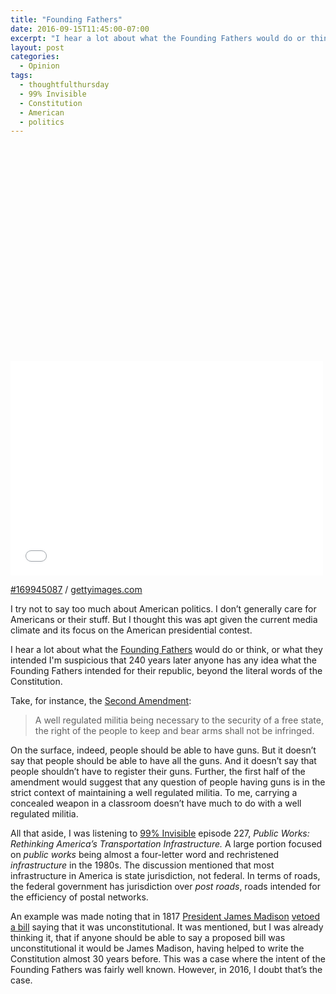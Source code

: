 ```yaml
---
title: "Founding Fathers"
date: 2016-09-15T11:45:00-07:00
excerpt: "I hear a lot about what the Founding Fathers would do or think, or what they intended I&#8217;m suspicious that 240 years later anyone has any idea what the Founding Fathers intended for their republic, beyond the literal words of the Constitution."
layout: post
categories:
  - Opinion
tags:
  - thoughtfulthursday
  - 99% Invisible
  - Constitution
  - American
  - politics
---
```

<div class="getty embed image alignleft"><div style="padding:68.600000% 0 0 0"><iframe src="//embed.gettyimages.com/embed/169945087?et=uzNYXNMiTJ1ICcg7RCbh8Q&viewMoreLink=on&sig=PyOszHKDTnnRL_YitJ8PYrmUga_GtKM_RROpcycAHPA=&caption=true" width="500" height="343" scrolling="no" frameborder="0"></iframe></div>
  <p>
    <a href="http://www.gettyimages.com/detail/169945087" target="_blank" rel="noopener noreferrer">#169945087</a> /
    <a href="http://www.gettyimages.com" target="_blank" rel="noopener noreferrer">gettyimages.com</a>
  </p>
</div>

I try not to say too much about American politics. I don&#8217;t generally care for Americans or their stuff. But I thought this was apt given the current media climate and its focus on the American presidential contest.

I hear a lot about what the [Founding Fathers](https://en.wikipedia.org/wiki/Founding_Fathers_of_the_United_States) would do or think, or what they intended I'm suspicious that 240 years later anyone has any idea what the Founding Fathers intended for their republic, beyond the literal words of the Constitution.

Take, for instance, the [Second Amendment](https://en.wikipedia.org/wiki/Second_Amendment_to_the_United_States_Constitution#Text):

> A well regulated militia being necessary to the security of a free state, the right of the people to keep and bear arms shall not be infringed.

On the surface, indeed, people should be able to have guns. But it doesn&#8217;t say that people should be able to have all the guns. And it doesn&#8217;t say that people shouldn&#8217;t have to register their guns. Further, the first half of the amendment would suggest that any question of people having guns is in the strict context of maintaining a well regulated militia. To me, carrying a concealed weapon in a classroom doesn&#8217;t have much to do with a well regulated militia.

All that aside, I was listening to [99% Invisible](http://99percentinvisible.org/episodes/) episode 227, _Public Works: Rethinking America’s Transportation Infrastructure._ A large portion focused on _public works_ being almost a four-letter word and rechristened _infrastructure_ in the 1980s. The discussion mentioned that most infrastructure in America is state jurisdiction, not federal. In terms of roads, the federal government has jurisdiction over _post roads_, roads intended for the efficiency of postal networks.

An example was made noting that in 1817 [President James Madison](https://en.wikipedia.org/wiki/James_Madison) [vetoed a bill](http://www.constitution.org/jm/18170303_veto.htm) saying that it was unconstitutional. It was mentioned, but I was already thinking it, that if anyone should be able to say a proposed bill was unconstitutional it would be James Madison, having helped to write the Constitution almost 30 years before. This was a case where the intent of the Founding Fathers was fairly well known. However, in 2016, I doubt that&#8217;s the case.
